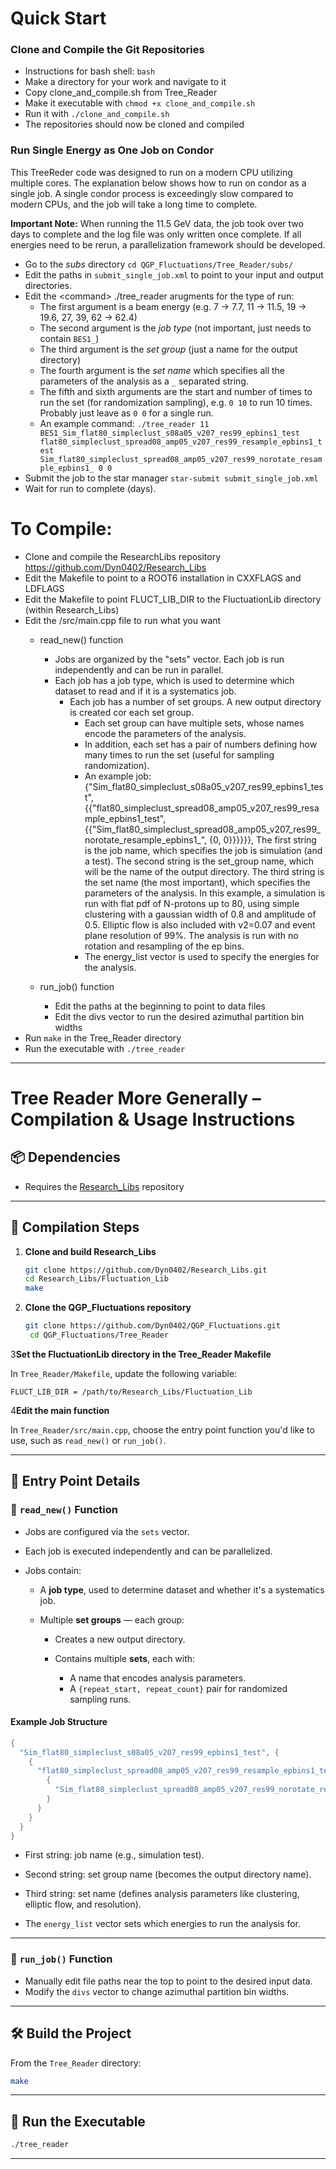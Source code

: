 # Quick Start

### Clone and Compile the Git Repositories

- Instructions for bash shell: `bash`
- Make a directory for your work and navigate to it
- Copy clone_and_compile.sh from Tree_Reader
- Make it executable with `chmod +x clone_and_compile.sh`
- Run it with `./clone_and_compile.sh`
- The repositories should now be cloned and compiled

### Run Single Energy as One Job on Condor

This TreeReder code was designed to run on a modern CPU utilizing multiple cores. 
The explanation below shows how to run on condor as a single job. 
A single condor process is exceedingly slow compared to modern CPUs, and the job will take a long time to complete.

**Important Note:** When running the 11.5 GeV data, the job took over two days to complete 
and the log file was only written once complete. If all energies need to be rerun, a parallelization framework should 
be developed.

- Go to the *subs* directory `cd QGP_Fluctuations/Tree_Reader/subs/`
- Edit the paths in `submit_single_job.xml` to point to your input and output directories.
- Edit the \<command> ./tree_reader arugments for the type of run:
  - The first argument is a beam energy (e.g. 7 &rarr; 7.7, 11 &rarr; 11.5, 19 &rarr; 19.6, 27, 39, 62 &rarr; 62.4)
  - The second argument is the *job type* (not important, just needs to contain `BES1_`)
  - The third argument is the *set group* (just a name for the output directory)
  - The fourth argument is the *set name* which specifies all the parameters of the analysis as a `_` separated string.
  - The fifth and sixth arguments are the start and number of times to run the set (for randomization sampling), e.g. `0 10` to run 10 times. Probably just leave as `0 0` for a single run.
  - An example command: `./tree_reader 11 BES1_Sim_flat80_simpleclust_s08a05_v207_res99_epbins1_test flat80_simpleclust_spread08_amp05_v207_res99_resample_epbins1_test Sim_flat80_simpleclust_spread08_amp05_v207_res99_norotate_resample_epbins1_ 0 0`
- Submit the job to the star manager `star-submit submit_single_job.xml`
- Wait for run to complete (days).


# To Compile:

- Clone and compile the ResearchLibs repository https://github.com/Dyn0402/Research_Libs
- Edit the Makefile to point to a ROOT6 installation in CXXFLAGS and LDFLAGS
- Edit the Makefile to point FLUCT_LIB_DIR to the FluctuationLib directory (within Research_Libs)
- Edit the /src/main.cpp file to run what you want
  - read_new() function
    - Jobs are organized by the "sets" vector. Each job is run independently and can be run in parallel.
    - Each job has a job type, which is used to determine which dataset to read and if it is a systematics job.
      - Each job has a number of set groups. A new output directory is created cor each set group.
        - Each set group can have multiple sets, whose names encode the parameters of the analysis.
        - In addition, each set has a pair of numbers defining how many times to run the set (useful for sampling randomization).
        - An example job:
            {"Sim_flat80_simpleclust_s08a05_v207_res99_epbins1_test", {{"flat80_simpleclust_spread08_amp05_v207_res99_resample_epbins1_test", {{"Sim_flat80_simpleclust_spread08_amp05_v207_res99_norotate_resample_epbins1_", {0, 0}}}}}},
            The first string is the job name, which specifies the job is simulation (and a test).
            The second string is the set_group name, which will be the name of the output directory.
            The third string is the set name (the most important), which specifies the parameters of the analysis. In this example, a simulation is run with flat pdf of N-protons up to 80, using simple clustering with a gaussian width of 0.8 and amplitude of 0.5. Elliptic flow is also included with v2=0.07 and event plane resolution of 99%. The analysis is run with no rotation and resampling of the ep bins.
        - The energy_list vector is used to specify the energies for the analysis.

  - run_job() function
    - Edit the paths at the beginning to point to data files
    - Edit the divs vector to run the desired azimuthal partition bin widths
- Run `make` in the Tree_Reader directory
- Run the executable with `./tree_reader`


---

# Tree Reader More Generally – Compilation & Usage Instructions

## 📦 Dependencies

* Requires the [Research\_Libs](https://github.com/Dyn0402/Research_Libs) repository

---

## 🔧 Compilation Steps

1. **Clone and build Research\_Libs**

   ```bash
   git clone https://github.com/Dyn0402/Research_Libs.git
   cd Research_Libs/Fluctuation_Lib
   make
   ```
   
2. **Clone the QGP_Fluctuations repository**

   ```bash
   git clone https://github.com/Dyn0402/QGP_Fluctuations.git
    cd QGP_Fluctuations/Tree_Reader
    ```

3**Set the FluctuationLib directory in the Tree\_Reader Makefile**

   In `Tree_Reader/Makefile`, update the following variable:

   ```make
   FLUCT_LIB_DIR = /path/to/Research_Libs/Fluctuation_Lib
   ```

4**Edit the main function**

   In `Tree_Reader/src/main.cpp`, choose the entry point function you'd like to use, such as `read_new()` or `run_job()`.

---

## 🧪 Entry Point Details

### 🔁 `read_new()` Function

* Jobs are configured via the `sets` vector.
* Each job is executed independently and can be parallelized.
* Jobs contain:

  * A **job type**, used to determine dataset and whether it's a systematics job.
  * Multiple **set groups** — each group:

    * Creates a new output directory.
    * Contains multiple **sets**, each with:

      * A name that encodes analysis parameters.
      * A `{repeat_start, repeat_count}` pair for randomized sampling runs.

#### Example Job Structure

```cpp
{
  "Sim_flat80_simpleclust_s08a05_v207_res99_epbins1_test", {
    {
      "flat80_simpleclust_spread08_amp05_v207_res99_resample_epbins1_test", {
        {
          "Sim_flat80_simpleclust_spread08_amp05_v207_res99_norotate_resample_epbins1_", {0, 0}
        }
      }
    }
  }
}
```

* First string: job name (e.g., simulation test).

* Second string: set group name (becomes the output directory name).

* Third string: set name (defines analysis parameters like clustering, elliptic flow, and resolution).

* The `energy_list` vector sets which energies to run the analysis for.

---

### 🧭 `run_job()` Function

* Manually edit file paths near the top to point to the desired input data.
* Modify the `divs` vector to change azimuthal partition bin widths.

---

## 🛠️ Build the Project

From the `Tree_Reader` directory:

```bash
make
```

---

## 🚀 Run the Executable

```bash
./tree_reader
```

---
